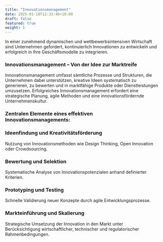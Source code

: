 ```yaml
---
title: "Innovationsmanagement"
date: 2025-01-10T12:33:46+10:00
draft: false
featured: true
weight: 1
---
```


In einer zunehmend dynamischen und wettbewerbsintensiven Wirtschaft sind Unternehmen gefordert, kontinuierlich Innovationen zu entwickeln und erfolgreich in ihre Geschäftsmodelle zu integrieren.
<!--more-->
### Innovationsmanagement – Von der Idee zur Marktreife
Innovationsmanagement umfasst sämtliche Prozesse und Strukturen, die Unternehmen dabei unterstützen, kreative Ideen systematisch zu generieren, zu bewerten und in marktfähige Produkte oder Dienstleistungen umzusetzen. Erfolgreiches Innovationsmanagement erfordert eine strategische Planung, agile Methoden und eine innovationsfördernde Unternehmenskultur.

### Zentralen Elemente eines effektiven Innovationsmanagements:

### Ideenfindung und Kreativitätsförderung
Nutzung von Innovationsmethoden wie Design Thinking, Open Innovation oder Crowdsourcing.
### Bewertung und Selektion
Systematische Analyse von Innovationspotenzialen anhand definierter Kriterien.
### Prototyping und Testing
Schnelle Validierung neuer Konzepte durch agile Entwicklungsprozesse.
### Markteinführung und Skalierung
Strategische Umsetzung der Innovation in den Markt unter Berücksichtigung wirtschaftlicher, technischer und regulatorischer Rahmenbedingungen.